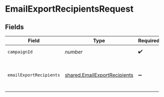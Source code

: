 # EmailExportRecipientsRequest


## Fields

| Field                                                                        | Type                                                                         | Required                                                                     | Description                                                                  |
| ---------------------------------------------------------------------------- | ---------------------------------------------------------------------------- | ---------------------------------------------------------------------------- | ---------------------------------------------------------------------------- |
| `campaignId`                                                                 | *number*                                                                     | :heavy_check_mark:                                                           | Id of the campaign                                                           |
| `emailExportRecipients`                                                      | [shared.EmailExportRecipients](../../models/shared/emailexportrecipients.md) | :heavy_minus_sign:                                                           | Values to send for a recipient export request                                |